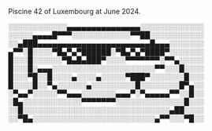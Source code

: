 Piscine 42 of Luxembourg at June 2024.


░░░░░░░░░░░░▄▄▄▄▄▄▄▄▄▄▄▄▄▄▄░░░░░░░░░░░░░
░░░░░▄▄▄▄█▀▀▀░░░░░░░░░░░░▀▀██░░░░░░░░░░░
░░▄███▄▄▄▄▄▄▄▄▄▄▄▄▄▄▄▄▄▄▄▄▄▄▄█▄▄▄░░░░░░░
▄▀▀░█░░░░▀█▄▀▄▀██████░▀█▄▀▄▀████▀░░░░░░░
█░░░█░░░░░░▀█▄█▄███▀░░░░▀▀▀▀▀▀▀░▀▀▄░░░░░
█░░░█░▄▄▄░░░░░░░░░░░░░░░░░░░░░▀▀░░░█░░░░
█░░░▀█░░█░░░░▄░░░░▄░░░░░▀███▀░░░░░░░█░░░
█░░░░█░░▀▄░░░░░░▄░░░░░░░░░█░░░░░░░░█▀▄░░
░▀▄▄▀░░░░░▀▀▄▄▄░░░░░░░▄▄▄▀░▀▄▄▄▄▄▀▀░░█░░
░█▄░░░░░░░░░░░░▀▀▀▀▀▀▀░░░░░░░░░░░░░░█░░░
░░█░░░░░░░░░░░░░░░░░░░░░░░░░░░░░░▄██░░░░
░░▀█▄░░░░░░░░░░░░░░░░░░░░░░░░░▄▀▀░░░▀█░░


